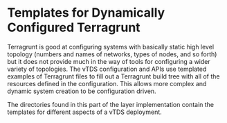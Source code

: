 # Templates for Dynamically Configured Terragrunt

Terragrunt is good at configuring systems with basically static high
level topology (numbers and names of networks, types of nodes, and so
forth) but it does not provide much in the way of tools for configuring
a wider variety of topologies. The vTDS configuration and APIs use
templated examples of Terragrunt files to fill out a Terragrunt build
tree with all of the resources defined in the configuration. This allows
more complex and dynamic system creation to be configuration driven.

The directories found in this part of the layer implementation contain
the templates for different aspects of a vTDS deployment.
